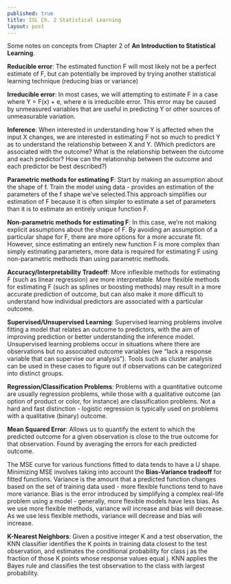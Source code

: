 ```yaml
---
published: true
title: ISL Ch. 2 Statistical Learning
layout: post
---
```

Some notes on concepts from Chapter 2 of **An Introduction to Statistical Learning**.

**Reducible error**: The estimated function F will most likely not be a perfect estimate of F, but can potentially be improved by trying another statistical learning technique (reducing bias or variance)

**Irreducible error**: In most cases, we will attempting to estimate F in a case where Y = F(x) + e, where e is irreducible error. This error may be caused by unmeasured variables that are useful in predicting Y or other sources of unmeasurable variation.

**Inference**: When interested in understanding how Y is affected when the input X changes, we are interested in estimating F not so much to predict Y as to understand the relationship between X and Y. (Which predictors are associated with the outcome? What is the relationship between the outcome and each predictor? How can the relationship between the outcome and each predictor be best described?)

**Parametric methods for estimating F**: Start by making an assumption about the shape of f. Train the model using data - provides an estimation of the parameters of the f shape we’ve selected.This approach simplifies our estimation of F because it is often simpler to estimate a set of parameters than it is to estimate an entirely unique function F. 

**Non-parametric methods for estimating F**: In this case, we’re not making explicit assumptions about the shape of F. By avoiding an assumption of a particular shape for F, there are more options for a more accurate fit. However, since estimating an entirely new function F is more complex than simply estimating parameters, more data is required for estimating F using non-parametric methods than using parametric methods.

**Accuracy/Interpretability Tradeoff**: More inflexible methods for estimating F (such as linear regression) are more interpretable. More flexible methods for estimating F (such as splines or boosting methods) may result in a more accurate prediction of outcome, but can also make it more difficult to understand how individual predictors are associated with a particular outcome.

**Supervised/Unsupervised Learning**: Supervised learning problems involve fitting a model that relates an outcome to predictors, with the aim of improving prediction or better understanding the inference model. Unsupervised learning problems occur in situations where there are observations but no associated outcome variables (we “lack a response variable that can supervise our analysis”). Tools such as cluster analysis can be used in these cases to figure out if observations can be categorized into distinct groups.

**Regression/Classification Problems**: Problems with a quantitative outcome are usually regression problems, while those with a qualitative outcome (an option of product or color, for instance) are classification problems. Not a hard and fast distinction - logistic regression is typically used on problems with a qualitative (binary) outcome.

**Mean Squared Error**: Allows us to quantify the extent to which the predicted outcome for a given observation is close to the true outcome for that observation. Found by averaging the errors for each predicted outcome. 

The MSE curve for various functions fitted to data tends to have a U shape. Minimizing MSE involves taking into account the **Bias-Variance tradeoff** for fitted functions. Variance is the amount that a predicted function changes based on the set of training data used - more flexible functions tend to have more variance. Bias is the error introduced by simplifying a complex real-life problem using a model - generally, more flexible models have less bias. As we use more flexible methods, variance will increase and bias will decrease. As we use less flexible methods, variance will decrease and bias will increase.

**K-Nearest Neighbors**: Given a positive integer K and a test observation, the KNN classifier identifies the K points in training data closest to the test observation, and estimates the conditional probability for class j as the fraction of those K points whose response values equal j. KNN applies the Bayes rule and classifies the test observation to the class with largest probability.